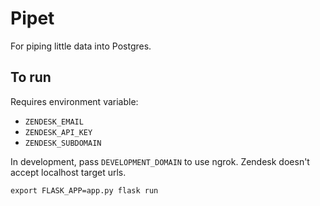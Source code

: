 # Pipet

For piping little data into Postgres.

## To run

Requires environment variable:

- `ZENDESK_EMAIL`
- `ZENDESK_API_KEY`
- `ZENDESK_SUBDOMAIN`

In development, pass `DEVELOPMENT_DOMAIN` to use ngrok. Zendesk doesn't accept localhost target urls.

`export FLASK_APP=app.py flask run`
